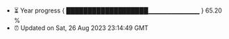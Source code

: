 - ⏳ Year progress { ███████████████████▁▁▁▁▁▁▁▁▁▁▁ } 65.20 %
- ⏰ Updated on Sat, 26 Aug 2023 23:14:49 GMT

